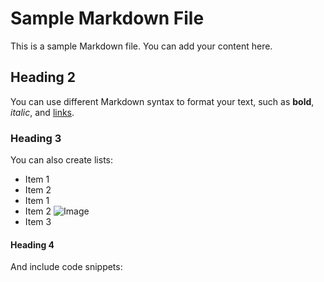 
# Sample Markdown File

This is a sample Markdown file. You can add your content here.

## Heading 2

You can use different Markdown syntax to format your text, such as **bold**, *italic*, and [links](https://www.example.com).

### Heading 3

You can also create lists:

- Item 1
- Item 2
- Item 1
- Item 2
![Image](https://www.example.com/image.jpg)
- Item 3

#### Heading 4

And include code snippets:
